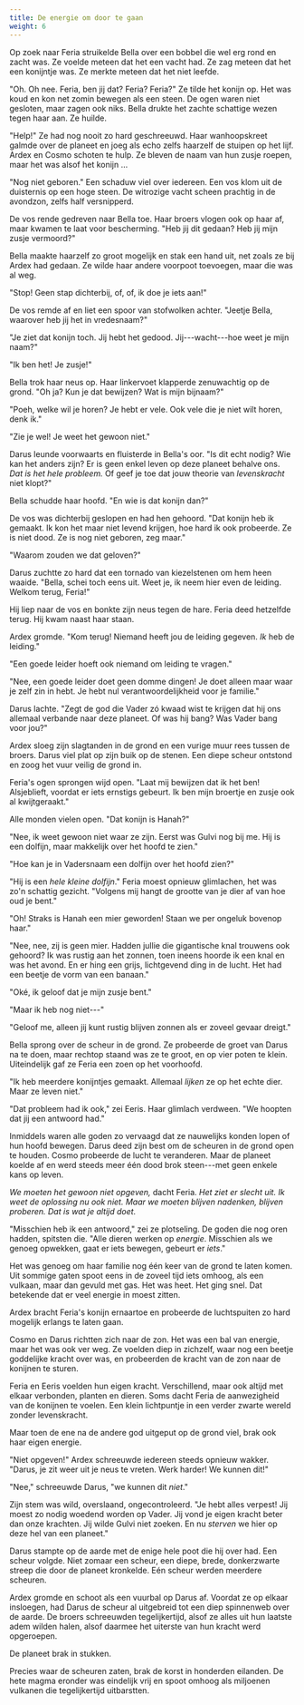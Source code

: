 ```yaml
---
title: De energie om door te gaan
weight: 6
---
```


Op zoek naar Feria struikelde Bella over een bobbel die wel erg rond en zacht was. Ze voelde meteen dat het een vacht had. Ze zag meteen dat het een konijntje was. Ze merkte meteen dat het niet leefde.

"Oh. Oh nee. Feria, ben jij dat? Feria? Feria?" Ze tilde het konijn op. Het was koud en kon net zomin bewegen als een steen. De ogen waren niet gesloten, maar zagen ook niks. Bella drukte het zachte schattige wezen tegen haar aan. Ze huilde.  

"Help!" Ze had nog nooit zo hard geschreeuwd. Haar wanhoopskreet galmde over de planeet en joeg als echo zelfs haarzelf de stuipen op het lijf. Ardex en Cosmo schoten te hulp. Ze bleven de naam van hun zusje roepen, maar het was alsof het konijn ...

"Nog niet geboren." Een schaduw viel over iedereen. Een vos klom uit de duisternis op een hoge steen. De witrozige vacht scheen prachtig in de avondzon, zelfs half versnipperd. 

De vos rende gedreven naar Bella toe. Haar broers vlogen ook op haar af, maar kwamen te laat voor bescherming. "Heb jij dit gedaan? Heb jij mijn zusje vermoord?"

Bella maakte haarzelf zo groot mogelijk en stak een hand uit, net zoals ze bij Ardex had gedaan. Ze wilde haar andere voorpoot toevoegen, maar die was al weg.

"Stop! Geen stap dichterbij, of, of, ik doe je iets aan!"

De vos remde af en liet een spoor van stofwolken achter. "Jeetje Bella, waarover heb jij het in vredesnaam?"

"Je ziet dat konijn toch. Jij hebt het gedood. Jij---wacht---hoe weet je mijn naam?"

"Ik ben het! Je zusje!"

Bella trok haar neus op. Haar linkervoet klapperde zenuwachtig op de grond. "Oh ja? Kun je dat bewijzen? Wat is mijn bijnaam?"

"Poeh, welke wil je horen? Je hebt er vele. Ook vele die je niet wilt horen, denk ik."

"Zie je wel! Je weet het gewoon niet."

Darus leunde voorwaarts en fluisterde in Bella's oor. "Is dit echt nodig? Wie kan het anders zijn? Er is geen enkel leven op deze planeet behalve ons. _Dat is het hele probleem._ Of geef je toe dat jouw theorie van *levenskracht* niet klopt?"

Bella schudde haar hoofd. "En wie is dat konijn dan?"

De vos was dichterbij geslopen en had hen gehoord. "Dat konijn heb ik gemaakt. Ik kon het maar niet levend krijgen, hoe hard ik ook probeerde. Ze is niet dood. Ze is nog niet geboren, zeg maar."

"Waarom zouden we dat geloven?"

Darus zuchtte zo hard dat een tornado van kiezelstenen om hem heen waaide. "Bella, schei toch eens uit. Weet je, ik neem hier even de leiding. Welkom terug, Feria!" 

Hij liep naar de vos en bonkte zijn neus tegen de hare. Feria deed hetzelfde terug. Hij kwam naast haar staan.

Ardex gromde. "Kom terug! Niemand heeft jou de leiding gegeven. *Ik* heb de leiding."

"Een goede leider hoeft ook niemand om leiding te vragen."

"Nee, een goede leider doet geen domme dingen! Je doet alleen maar waar je zelf zin in hebt. Je hebt nul verantwoordelijkheid voor je familie."

Darus lachte. "Zegt de god die Vader zó kwaad wist te krijgen dat hij ons allemaal verbande naar deze planeet. Of was hij bang? Was Vader bang voor jou?"

Ardex sloeg zijn slagtanden in de grond en een vurige muur rees tussen de broers. Darus viel plat op zijn buik op de stenen. Een diepe scheur ontstond en zoog het vuur veilig de grond in. 

Feria's ogen sprongen wijd open. "Laat mij bewijzen dat ik het ben! Alsjeblieft, voordat er iets ernstigs gebeurt. Ik ben mijn broertje en zusje ook al kwijtgeraakt."

Alle monden vielen open. "Dat konijn is Hanah?"

"Nee, ik weet gewoon niet waar ze zijn. Eerst was Gulvi nog bij me. Hij is een dolfijn, maar makkelijk over het hoofd te zien."

"Hoe kan je in Vadersnaam een dolfijn over het hoofd zien?"

"Hij is een _hele kleine dolfijn_." Feria moest opnieuw glimlachen, het was zo'n schattig gezicht. "Volgens mij hangt de grootte van je dier af van hoe oud je bent."

"Oh! Straks is Hanah een mier geworden! Staan we per ongeluk bovenop haar."

"Nee, nee, zij is geen mier. Hadden jullie die gigantische knal trouwens ook gehoord? Ik was rustig aan het zonnen, toen ineens hoorde ik een knal en was het avond. En er hing een grijs, lichtgevend ding in de lucht. Het had een beetje de vorm van een banaan."

"Oké, ik geloof dat je mijn zusje bent."

"Maar ik heb nog niet---"

"Geloof me, alleen jij kunt rustig blijven zonnen als er zoveel gevaar dreigt."

Bella sprong over de scheur in de grond. Ze probeerde de groet van Darus na te doen, maar rechtop staand was ze te groot, en op vier poten te klein. Uiteindelijk gaf ze Feria een zoen op het voorhoofd.

"Ik heb meerdere konijntjes gemaakt. Allemaal _lijken_ ze op het echte dier. Maar ze leven niet."

"Dat probleem had ik ook," zei Eeris. Haar glimlach verdween. "We hoopten dat jij een antwoord had."

Inmiddels waren alle goden zo vervaagd dat ze nauwelijks konden lopen of hun hoofd bewegen. Darus deed zijn best om de scheuren in de grond open te houden. Cosmo probeerde de lucht te veranderen. Maar de planeet koelde af en werd steeds meer één dood brok steen---met geen enkele kans op leven.

_We moeten het gewoon niet opgeven,_ dacht Feria. _Het ziet er slecht uit. Ik weet de oplossing nu ook niet. Maar we moeten blijven nadenken, blijven proberen. Dat is wat je altijd doet._

"Misschien heb ik een antwoord," zei ze plotseling. De goden die nog oren hadden, spitsten die. "Alle dieren werken op _energie_. Misschien als we genoeg opwekken, gaat er iets bewegen, gebeurt er _iets_."

Het was genoeg om haar familie nog één keer van de grond te laten komen. Uit sommige gaten spoot eens in de zoveel tijd iets omhoog, als een vulkaan, maar dan gevuld met gas. Het was heet. Het ging snel. Dat betekende dat er veel energie in moest zitten.

Ardex bracht Feria's konijn ernaartoe en probeerde de luchtspuiten zo hard mogelijk erlangs te laten gaan.

Cosmo en Darus richtten zich naar de zon. Het was een bal van energie, maar het was ook ver weg. Ze voelden diep in zichzelf, waar nog een beetje goddelijke kracht over was, en probeerden de kracht van de zon naar de konijnen te sturen.

Feria en Eeris voelden hun eigen kracht. Verschillend, maar ook altijd met elkaar verbonden, planten en dieren. Soms dacht Feria de aanwezigheid van de konijnen te voelen. Een klein lichtpuntje in een verder zwarte wereld zonder levenskracht.

Maar toen de ene na de andere god uitgeput op de grond viel, brak ook haar eigen energie.

"Niet opgeven!" Ardex schreeuwde iedereen steeds opnieuw wakker. "Darus, je zit weer uit je neus te vreten. Werk harder! We kunnen dit!"

"Nee," schreeuwde Darus, "we kunnen dit _niet_."

Zijn stem was wild, overslaand, ongecontroleerd. "Je hebt alles verpest! Jij moest zo nodig woedend worden op Vader. Jij vond je eigen kracht beter dan onze krachten. Jij wilde Gulvi niet zoeken. En nu _sterven_ we hier op deze hel van een planeet."

Darus stampte op de aarde met de enige hele poot die hij over had. Een scheur volgde. Niet zomaar een scheur, een diepe, brede, donkerzwarte streep die door de planeet kronkelde. Eén scheur werden meerdere scheuren.

Ardex gromde en schoot als een vuurbal op Darus af. Voordat ze op elkaar insloegen, had Darus de scheur al uitgebreid tot een diep spinnenweb over de aarde. De broers schreeuwden tegelijkertijd, alsof ze alles uit hun laatste adem wilden halen, alsof daarmee het uiterste van hun kracht werd opgeroepen.

De planeet brak in stukken. 

Precies waar de scheuren zaten, brak de korst in honderden eilanden. De hete magma eronder was eindelijk vrij en spoot omhoog als miljoenen vulkanen die tegelijkertijd uitbarstten.